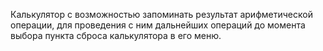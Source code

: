    
   Калькулятор с возможностью запоминать результат арифметической 
операции, для проведения с ним дальнейших операций до момента выбора
пункта сброса калькулятора в его меню.   